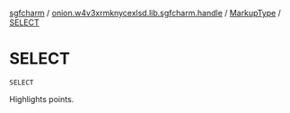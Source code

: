 [sgfcharm](../../index.md) / [onion.w4v3xrmknycexlsd.lib.sgfcharm.handle](../index.md) / [MarkupType](index.md) / [SELECT](./-s-e-l-e-c-t.md)

# SELECT

`SELECT`

Highlights points.

